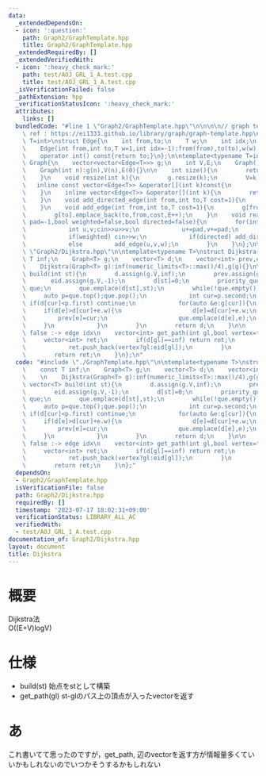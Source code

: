 ```yaml
---
data:
  _extendedDependsOn:
  - icon: ':question:'
    path: Graph2/GraphTemplate.hpp
    title: Graph2/GraphTemplate.hpp
  _extendedRequiredBy: []
  _extendedVerifiedWith:
  - icon: ':heavy_check_mark:'
    path: test/AOJ_GRL_1_A.test.cpp
    title: test/AOJ_GRL_1_A.test.cpp
  _isVerificationFailed: false
  _pathExtension: hpp
  _verificationStatusIcon: ':heavy_check_mark:'
  attributes:
    links: []
  bundledCode: "#line 1 \"Graph2/GraphTemplate.hpp\"\n\n\n\n// graph template\n//\
    \ ref : https://ei1333.github.io/library/graph/graph-template.hpp\ntemplate<typename\
    \ T=int>\nstruct Edge{\n    int from,to;\n    T w;\n    int idx;\n    Edge()=default;\n\
    \    Edge(int from,int to,T w=1,int idx=-1):from(from),to(to),w(w),idx(idx){}\n\
    \    operator int() const{return to;}\n};\n\ntemplate<typename T=int>\nstruct\
    \ Graph{\n    vector<vector<Edge<T>>> g;\n    int V,E;\n    Graph()=default;\n\
    \    Graph(int n):g(n),V(n),E(0){}\n\n    int size(){\n        return (int)g.size();\n\
    \    }\n    void resize(int k){\n        g.resize(k);\n        V=k;\n    }\n \
    \   inline const vector<Edge<T>> &operator[](int k)const{\n        return (g.at(k));\n\
    \    }\n    inline vector<Edge<T>> &operator[](int k){\n        return (g.at(k));\n\
    \    }\n    void add_directed_edge(int from,int to,T cost=1){\n        g[from].emplace_back(from,to,cost,E++);\n\
    \    }\n    void add_edge(int from,int to,T cost=1){\n        g[from].emplace_back(from,to,cost,E);\n\
    \        g[to].emplace_back(to,from,cost,E++);\n    }\n    void read(int m,int\
    \ pad=-1,bool weighted=false,bool directed=false){\n        for(int i=0;i<m;i++){\n\
    \            int u,v;cin>>u>>v;\n            u+=pad,v+=pad;\n            T w=T(1);\n\
    \            if(weighted) cin>>w;\n            if(directed) add_directed_edge(u,v,w);\n\
    \            else         add_edge(u,v,w);\n        }\n    }\n};\n\n\n#line 2\
    \ \"Graph2/Dijkstra.hpp\"\n\ntemplate<typename T>\nstruct Dijkstra{\n    const\
    \ T inf;\n    Graph<T> g;\n    vector<T> d;\n    vector<int> prev,eid;\n    \n\
    \    Dijkstra(Graph<T> g):inf(numeric_limits<T>::max()/4),g(g){}\n\n    vector<T>\
    \ build(int st){\n        d.assign(g.V,inf);\n        prev.assign(g.V,-1);\n \
    \       eid.assign(g.V,-1);\n        d[st]=0;\n        priority_queue<pair<T,int>,vector<pair<T,int>>,greater<pair<T,int>>>\
    \ que;\n        que.emplace(d[st],st);\n        while(!que.empty()){\n       \
    \     auto p=que.top();que.pop();\n            int cur=p.second;\n           \
    \ if(d[cur]<p.first) continue;\n            for(auto &e:g[cur]){\n           \
    \     if(d[e]>d[cur]+e.w){\n                    d[e]=d[cur]+e.w;\n           \
    \         prev[e]=cur;\n                    que.emplace(d[e],e);\n           \
    \     }\n            }\n        }\n        return d;\n    }\n\n    // vertex =\
    \ false :-> edge idx\n    vector<int> get_path(int gl,bool vertex=true){\n   \
    \     vector<int> ret;\n        if(d[gl]==inf) return ret;\n        for(;gl!=-1;gl=prev[gl]){\n\
    \            ret.push_back(vertex?gl:eid[gl]);\n        }\n        reverse(ret.begin(),ret.end());\n\
    \        return ret;\n    }\n};\n"
  code: "#include \"./GraphTemplate.hpp\"\n\ntemplate<typename T>\nstruct Dijkstra{\n\
    \    const T inf;\n    Graph<T> g;\n    vector<T> d;\n    vector<int> prev,eid;\n\
    \    \n    Dijkstra(Graph<T> g):inf(numeric_limits<T>::max()/4),g(g){}\n\n   \
    \ vector<T> build(int st){\n        d.assign(g.V,inf);\n        prev.assign(g.V,-1);\n\
    \        eid.assign(g.V,-1);\n        d[st]=0;\n        priority_queue<pair<T,int>,vector<pair<T,int>>,greater<pair<T,int>>>\
    \ que;\n        que.emplace(d[st],st);\n        while(!que.empty()){\n       \
    \     auto p=que.top();que.pop();\n            int cur=p.second;\n           \
    \ if(d[cur]<p.first) continue;\n            for(auto &e:g[cur]){\n           \
    \     if(d[e]>d[cur]+e.w){\n                    d[e]=d[cur]+e.w;\n           \
    \         prev[e]=cur;\n                    que.emplace(d[e],e);\n           \
    \     }\n            }\n        }\n        return d;\n    }\n\n    // vertex =\
    \ false :-> edge idx\n    vector<int> get_path(int gl,bool vertex=true){\n   \
    \     vector<int> ret;\n        if(d[gl]==inf) return ret;\n        for(;gl!=-1;gl=prev[gl]){\n\
    \            ret.push_back(vertex?gl:eid[gl]);\n        }\n        reverse(ret.begin(),ret.end());\n\
    \        return ret;\n    }\n};"
  dependsOn:
  - Graph2/GraphTemplate.hpp
  isVerificationFile: false
  path: Graph2/Dijkstra.hpp
  requiredBy: []
  timestamp: '2023-07-17 18:02:31+09:00'
  verificationStatus: LIBRARY_ALL_AC
  verifiedWith:
  - test/AOJ_GRL_1_A.test.cpp
documentation_of: Graph2/Dijkstra.hpp
layout: document
title: Dijkstra
---
```


# 概要  
Dijkstra法  
O((E+V)logV)  

# 仕様  
- build(st) 始点をstとして構築  
- get_path(gl) st-glのパス上の頂点が入ったvectorを返す  

# あ  
これ書いてて思ったのですが，get_path, 辺のvectorを返す方が情報量多くていいかもしれないのでいつかそうするかもしれない  
